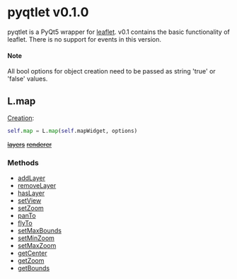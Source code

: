 # pyqtlet v0.1.0
pyqtlet is a PyQt5 wrapper for [leaflet](leafletjs.com). v0.1 contains the basic functionality of leaflet. There is no support for events in this version.

#### Note
All bool options for object creation need to be passed as string 'true' or 'false' values.

## L.map
[Creation](http://leafletjs.com/reference-1.3.0.html#map-factory): 
```python
self.map = L.map(self.mapWidget, options)
```

~~[layers](http://leafletjs.com/reference-1.3.0.html#map-layers)~~
~~[renderer](http://leafletjs.com/reference-1.3.0.html#map-layers)~~

### Methods
- [addLayer](http://leafletjs.com/reference-1.3.0.html#map-addlayer)
- [removeLayer](http://leafletjs.com/reference-1.3.0.html#map-removelayer)
- [hasLayer](http://leafletjs.com/reference-1.3.0.html#map-haslayer)
- [setView](http://leafletjs.com/reference-1.3.0.html#map-setview)
- [setZoom](http://leafletjs.com/reference-1.3.0.html#map-setzoom)
- [panTo](http://leafletjs.com/reference-1.3.0.html#map-panto)
- [flyTo](http://leafletjs.com/reference-1.3.0.html#map-flyto)
- [setMaxBounds](http://leafletjs.com/reference-1.3.0.html#map-setmaxbounds)
- [setMinZoom](http://leafletjs.com/reference-1.3.0.html#map-setminzoom)
- [setMaxZoom](http://leafletjs.com/reference-1.3.0.html#map-setmaxzoom)
- [getCenter](http://leafletjs.com/reference-1.3.0.html#map-getcenter)
- [getZoom](http://leafletjs.com/reference-1.3.0.html#map-getzoom)
- [getBounds](http://leafletjs.com/reference-1.3.0.html#map-getBounds)
